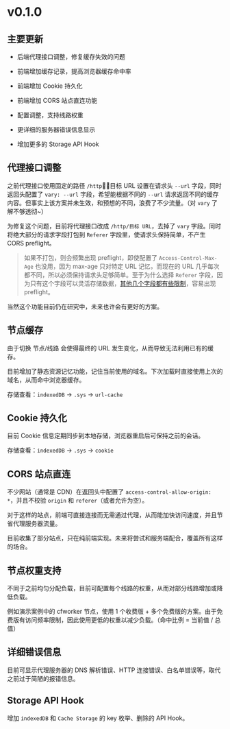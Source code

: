# v0.1.0

## 主要更新

* 后端代理接口调整，修复缓存失效的问题

* 前端增加缓存记录，提高浏览器缓存命中率

* 前端增加 Cookie 持久化

* 前端增加 CORS 站点直连功能

* 配置调整，支持线路权重

* 更详细的服务器错误信息显示

* 增加更多的 Storage API Hook


## 代理接口调整

之前代理接口使用固定的路径 `/http`，目标 URL 设置在请求头 `--url` 字段，同时返回头配置了 `vary: --url` 字段，希望能根据不同的 `--url` 请求返回不同的缓存内容。但事实上该方案并未生效，和预想的不同，浪费了不少流量。（对 `vary` 了解不够透彻~）

为修复这个问题，目前将代理接口改成 `/http/目标 URL`，去掉了 `vary` 字段。同时将绝大部分的请求字段打包到 `Referer` 字段里，使请求头保持简单，不产生 CORS preflight。

> 如果不打包，则会频繁出现 preflight，即使配置了 `Access-Control-Max-Age` 也没用，因为 max-age 只对特定 URL 记忆，而现在的 URL 几乎每次都不同，所以必须保持请求头足够简单。至于为什么选择 `Referer` 字段，因为只有这个字段可以灵活存储数据，[其他几个字段都有些限制](https://fetch.spec.whatwg.org/#cors-unsafe-request-header-byte)，容易出现 preflight。

当然这个功能目前仍在研究中，未来也许会有更好的方案。


## 节点缓存

由于切换 节点/线路 会使得最终的 URL 发生变化，从而导致无法利用已有的缓存。

目前增加了静态资源记忆功能，记住当前使用的域名。下次加载时直接使用上次的域名，从而命中浏览器缓存。

存储查看：`indexedDB` -> `.sys` -> `url-cache`


## Cookie 持久化

目前 Cookie 信息定期同步到本地存储，浏览器重启后可保持之前的会话。

存储查看：`indexedDB` -> `.sys` -> `cookie`


## CORS 站点直连

不少网站（通常是 CDN）在返回头中配置了 `access-control-allow-origin: *`，并且不校验 `origin` 和 `referer`（或者允许为空）。

对于这样的站点，前端可直接连接而无需通过代理，从而能加快访问速度，并且节省代理服务器流量。

目前收集了部分站点，只在纯前端实现。未来将尝试和服务端配合，覆盖所有这样的场合。


## 节点权重支持

不同于之前均匀分配负载，目前可配置每个线路的权重，从而对部分线路增加或降低负载。

例如演示案例中的 cfworker 节点，使用 1 个收费版 + 多个免费版的方案。由于免费版有访问频率限制，因此使用更低的权重以减少负载。（命中比例 = 当前值 / 总值）


## 详细错误信息

目前可显示代理服务器的 DNS 解析错误、HTTP 连接错误、白名单错误等，取代之前过于简陋的报错信息。


## Storage API Hook

增加 `indexedDB` 和 `Cache Storage` 的 key 枚举、删除的 API Hook。

